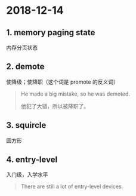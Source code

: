 # 2018-12-14

## 1. memory paging state

内存分页状态

## 2. demote

使降级；使降职（这个词是 promote 的反义词）

> He made a big mistake, so he was demoted.
> 
> 他犯了大错，所以被降职了。

## 3. squircle

圆方形

## 4. entry-level

入门级，入学水平

> There are still a lot of entry-level devices.